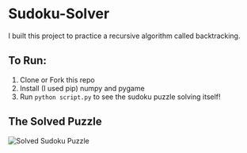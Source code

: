 # Sudoku-Solver

I built this project to practice a recursive algorithm called backtracking. 

## To Run:
1) Clone or Fork this repo
2) Install (I used pip) numpy and pygame
3) Run `python script.py` to see the sudoku puzzle solving itself!

## The Solved Puzzle
![Solved Sudoku Puzzle](https://bigpictureprogrammer.com/wp-content/uploads/2020/04/IMG-0357-1-1997x2048.jpg?raw=true)
